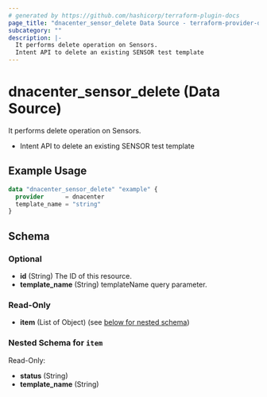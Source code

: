 ```yaml
---
# generated by https://github.com/hashicorp/terraform-plugin-docs
page_title: "dnacenter_sensor_delete Data Source - terraform-provider-dnacenter"
subcategory: ""
description: |-
  It performs delete operation on Sensors.
  Intent API to delete an existing SENSOR test template
---
```


# dnacenter_sensor_delete (Data Source)

It performs delete operation on Sensors.

- Intent API to delete an existing SENSOR test template

## Example Usage

```terraform
data "dnacenter_sensor_delete" "example" {
  provider      = dnacenter
  template_name = "string"
}
```

<!-- schema generated by tfplugindocs -->
## Schema

### Optional

- **id** (String) The ID of this resource.
- **template_name** (String) templateName query parameter.

### Read-Only

- **item** (List of Object) (see [below for nested schema](#nestedatt--item))

<a id="nestedatt--item"></a>
### Nested Schema for `item`

Read-Only:

- **status** (String)
- **template_name** (String)


